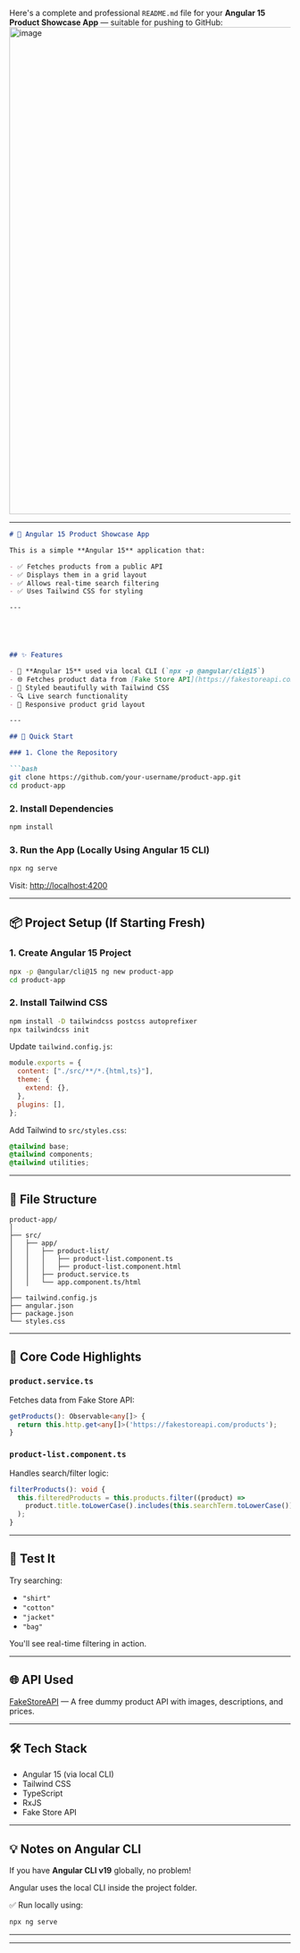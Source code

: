 Here's a complete and professional `README.md` file for your **Angular 15 Product Showcase App** — suitable for pushing to GitHub:
<img width="1815" height="872" alt="image" src="https://github.com/user-attachments/assets/e5e7e614-c7f6-410c-95d0-60251f1aadb3" />


---

````markdown
# 🛒 Angular 15 Product Showcase App

This is a simple **Angular 15** application that:

- ✅ Fetches products from a public API
- ✅ Displays them in a grid layout
- ✅ Allows real-time search filtering
- ✅ Uses Tailwind CSS for styling

---





## ✨ Features

- 🧩 **Angular 15** used via local CLI (`npx -p @angular/cli@15`)
- 🌐 Fetches product data from [Fake Store API](https://fakestoreapi.com/)
- 🎨 Styled beautifully with Tailwind CSS
- 🔍 Live search functionality
- 🧱 Responsive product grid layout

---

## 🚀 Quick Start

### 1. Clone the Repository

```bash
git clone https://github.com/your-username/product-app.git
cd product-app
````

### 2. Install Dependencies

```bash
npm install
```

### 3. Run the App (Locally Using Angular 15 CLI)

```bash
npx ng serve
```

Visit: [http://localhost:4200](http://localhost:4200)

---

## 📦 Project Setup (If Starting Fresh)

### 1. Create Angular 15 Project

```bash
npx -p @angular/cli@15 ng new product-app
cd product-app
```

### 2. Install Tailwind CSS

```bash
npm install -D tailwindcss postcss autoprefixer
npx tailwindcss init
```

Update `tailwind.config.js`:

```js
module.exports = {
  content: ["./src/**/*.{html,ts}"],
  theme: {
    extend: {},
  },
  plugins: [],
};
```

Add Tailwind to `src/styles.css`:

```css
@tailwind base;
@tailwind components;
@tailwind utilities;
```

---

## 📁 File Structure

```
product-app/
│
├── src/
│   ├── app/
│   │   ├── product-list/
│   │   │   ├── product-list.component.ts
│   │   │   ├── product-list.component.html
│   │   ├── product.service.ts
│   │   └── app.component.ts/html
│
├── tailwind.config.js
├── angular.json
├── package.json
└── styles.css
```

---

## 🔧 Core Code Highlights

### `product.service.ts`

Fetches data from Fake Store API:

```ts
getProducts(): Observable<any[]> {
  return this.http.get<any[]>('https://fakestoreapi.com/products');
}
```

### `product-list.component.ts`

Handles search/filter logic:

```ts
filterProducts(): void {
  this.filteredProducts = this.products.filter((product) =>
    product.title.toLowerCase().includes(this.searchTerm.toLowerCase())
  );
}
```

---

## 🧪 Test It

Try searching:

* `"shirt"`
* `"cotton"`
* `"jacket"`
* `"bag"`

You'll see real-time filtering in action.

---

## 🌐 API Used

[FakeStoreAPI](https://fakestoreapi.com/) — A free dummy product API with images, descriptions, and prices.

---

## 🛠 Tech Stack

* Angular 15 (via local CLI)
* Tailwind CSS
* TypeScript
* RxJS
* Fake Store API

---

## 💡 Notes on Angular CLI

If you have **Angular CLI v19** globally, no problem!

Angular uses the local CLI inside the project folder.

✅ Run locally using:

```bash
npx ng serve
```

---

---


